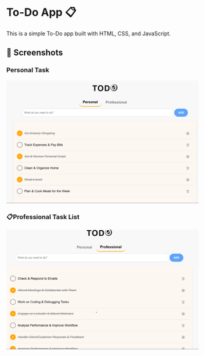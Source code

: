 # To-Do App 📋

This is a simple To-Do app built with HTML, CSS, and JavaScript.

## 📸 Screenshots

### Personal Task

![Personal Task ](images/Screenshot%20.png)

### 📋Professional Task List

![Professional Task List](images/Screenshot1.png)
